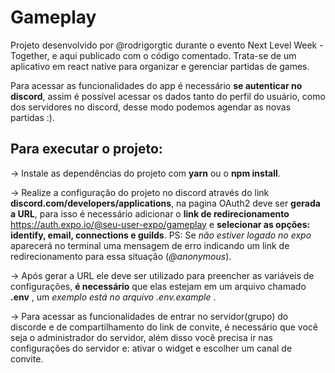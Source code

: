 # Gameplay
Projeto desenvolvido por @rodrigorgtic durante o evento Next Level Week - Together, e aqui publicado com o código comentado. Trata-se de um aplicativo em react native para organizar e gerenciar partidas de games.

Para acessar as funcionalidades do app é necessário **se autenticar no discord**, assim é possível acessar os dados tanto do perfil do usuário, como dos servidores no discord, desse modo podemos agendar as novas partidas :).



## Para executar o projeto:
→ Instale as dependências do projeto com **yarn** ou o **npm install**.

→ Realize a configuração do projeto no discord através do link **discord.com/developers/applications**, na pagina OAuth2 deve ser **gerada a URL**, para isso é necessário adicionar o **link de redirecionamento** https://auth.expo.io/@seu-user-expo/gameplay e **selecionar as opções: identify, email, connections e guilds**. 
PS: Se *não estiver logado no expo* aparecerá no terminal uma mensagem de erro indicando um link de redirecionamento para essa situação (*@anonymous*).

→ Após gerar a URL ele deve ser utilizado para preencher as variáveis de configurações, **é necessário** que elas estejam em um arquivo chamado **.env** , um *exemplo está no arquivo .env.example* .

→ Para acessar as funcionalidades de entrar no servidor(grupo) do discorde e de compartilhamento do link de convite, é necessário que você seja o administrador do servidor, além disso você precisa ir nas configurações do servidor e: ativar o widget e escolher um canal de convite.


